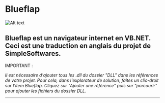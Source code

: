 Blueflap
========

![Alt text](Images/Logo.png?raw=true  "logo_main")

Blueflap est un navigateur internet en VB.NET.
Ceci est une traduction en anglais du projet de SimpleSoftwares.
-----------------

IMPORTANT :

_Il est nécessaire d'ajouter tous les .dll du dossier "DLL" dans les références de votre projet.
Pour cela, dans l'explorateur de solution, faites un clic-droit sur l'item Blueflap. Cliquez sur "Ajouter une référence" puis sur "parcourir" pour ajouter les fichiers du dossier DLL._

-----------------
